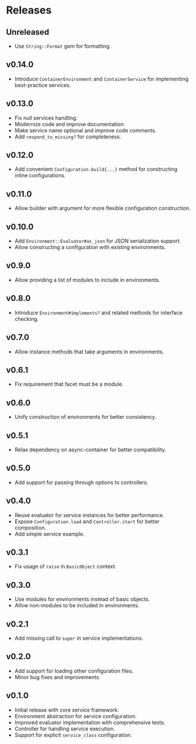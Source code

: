 # Releases

## Unreleased

  - Use `String::Format` gem for formatting.

## v0.14.0

  - Introduce `ContainerEnvironment` and `ContainerService` for implementing best-practice services.

## v0.13.0

  - Fix null services handling.
  - Modernize code and improve documentation.
  - Make service name optional and improve code comments.
  - Add `respond_to_missing?` for completeness.

## v0.12.0

  - Add convenient `Configuration.build{...}` method for constructing inline configurations.

## v0.11.0

  - Allow builder with argument for more flexible configuration construction.

## v0.10.0

  - Add `Environment::Evaluator#as_json` for JSON serialization support.
  - Allow constructing a configuration with existing environments.

## v0.9.0

  - Allow providing a list of modules to include in environments.

## v0.8.0

  - Introduce `Environment#implements?` and related methods for interface checking.

## v0.7.0

  - Allow instance methods that take arguments in environments.

## v0.6.1

  - Fix requirement that facet must be a module.

## v0.6.0

  - Unify construction of environments for better consistency.

## v0.5.1

  - Relax dependency on async-container for better compatibility.

## v0.5.0

  - Add support for passing through options to controllers.

## v0.4.0

  - Reuse evaluator for service instances for better performance.
  - Expose `Configuration.load` and `Controller.start` for better composition.
  - Add simple service example.

## v0.3.1

  - Fix usage of `raise` in `BasicObject` context.

## v0.3.0

  - Use modules for environments instead of basic objects.
  - Allow non-modules to be included in environments.

## v0.2.1

  - Add missing call to `super` in service implementations.

## v0.2.0

  - Add support for loading other configuration files.
  - Minor bug fixes and improvements.

## v0.1.0

  - Initial release with core service framework.
  - Environment abstraction for service configuration.
  - Improved evaluator implementation with comprehensive tests.
  - Controller for handling service execution.
  - Support for explicit `service_class` configuration.
